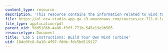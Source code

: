 ```yaml
---
content_type: resource
description: 'This resource contains the information related to wind turbine. '
file: https://ol-ocw-studio-app-qa.s3.amazonaws.com/courses/ec-711-d-lab-energy-spring-2011/184c0fc86a104f97fddefdc5bd119127_MITEC_711S11_lab5.pdf
file_type: application/pdf
parent_uid: 5dd5186b-4a86-f3ff-771b-545e19e9b505
resourcetype: Document
title: 'Lab 5 Instructions: Build Your Own Wind Turbine'
uid: 184c0fc8-6a10-4f97-fdde-fdc5bd119127
---
```

